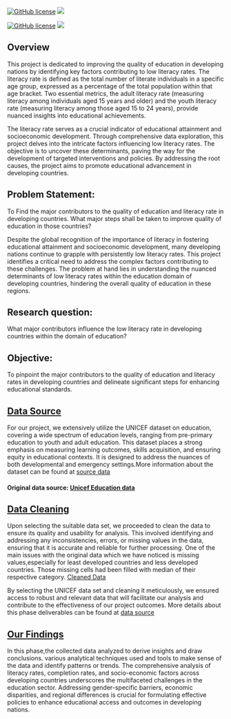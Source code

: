<a href="https://github.com/djeada/Data-Structures/blob/master/LICENSE"><img alt="GitHub license" src="https://img.shields.io/github/license/djeada/Data-Structures"></a>
<a href=""><img src="https://img.shields.io/badge/contributions-welcome-brightgreen.svg?style=flat"></a>

<a href="https://github.com/djeada/Data-Structures/blob/master/LICENSE"><img alt="GitHub license" src="https://img.shields.io/github/license/djeada/Data-Structures"></a>
<a href=""><img src="https://img.shields.io/badge/contributions-welcome-brightgreen.svg?style=flat"></a>

## Overview

This project is dedicated to improving the quality of education in developing nations by identifying key factors contributing to low literacy rates. The literacy rate is defined as the total number of literate individuals in a specific age group, expressed as a percentage of the total population within that age bracket. Two essential metrics, the adult literacy rate (measuring literacy among individuals aged 15 years and older) and the youth literacy rate (measuring literacy among those aged 15 to 24 years), provide nuanced insights into educational achievements.

The literacy rate serves as a crucial indicator of educational attainment and socioeconomic development. Through comprehensive data exploration, this project delves into the intricate factors influencing low literacy rates. The objective is to uncover these determinants, paving the way for the development of targeted interventions and policies. By addressing the root causes, the project aims to promote educational advancement in developing countries.

## Problem Statement:

To Find the major contributors to the quality of education and literacy rate in developing countries. What major steps shall be taken to improve quality of education in those countries?

Despite the global recognition of the importance of literacy in fostering educational attainment and socioeconomic development, many developing nations continue to grapple with persistently low literacy rates. This project identifies a critical need to address the complex factors contributing to these challenges. The problem at hand lies in understanding the nuanced determinants of low literacy rates within the education domain of developing countries, hindering the overall quality of education in these regions.

## Research question:

What major contributors influence the low literacy rate in developing countries within the domain of education?

## Objective:

To pinpoint the major contributors to the quality of education and literacy rates in developing countries and delineate significant steps for enhancing educational standards.

<h2><a href="/data_source/">Data Source</a></h2>

For our project, we extensively utilize the UNICEF dataset on education, covering a wide spectrum of education levels, ranging from pre-primary education to youth and adult education. This dataset places a strong emphasis on measuring learning outcomes, skills acquisition, and ensuring equity in educational contexts. It is designed to address the nuances of both developmental and emergency settings.More information about the dataset can be found at <a href="/data_source/raw_data/" target="_blank">source data</a>

#### Original data source: <a href="https://data.unicef.org/topic/education/overview/" target="_blank">Unicef Education data</a>

<h2><a href="/data_source/cleaning_progress/">Data Cleaning</a></h2>

Upon selecting the suitable data set, we proceeded to clean the data to ensure its quality and usability for analysis. This involved identifying and addressing any inconsistencies, errors, or missing values in the data, ensuring that it is accurate and reliable for further processing. One of the main issues with the original data which we have noticed is missing values,especially for least developed countries and less developed countries. Those missing cells had been filled with median of their respective category.
<a href="/data_source/cleaned_data/" target="_blank">Cleaned Data</a>

By selecting the UNICEF data set and cleaning it meticulously, we ensured access to robust and relevant data that will facilitate our analysis and contribute to the effectiveness of our project outcomes. More details about this phase deliverables can be found at <a href="./data_source/cleaning_progress/" target="_blank">data source</a>

<h2><a href="/analysis/">Our Findings</a></h2>
In this phase,the collected data analyzed to derive insights and draw conclusions. various analytical techniques used  and tools to make sense of the data and identify patterns or trends.
The comprehensive analysis of literacy rates, completion rates, and socio-economic factors across developing countries underscores the multifaceted challenges in the education sector. Addressing gender-specific barriers, economic disparities, and regional differences is crucial for formulating effective policies to enhance educational access and outcomes in developing nations.

